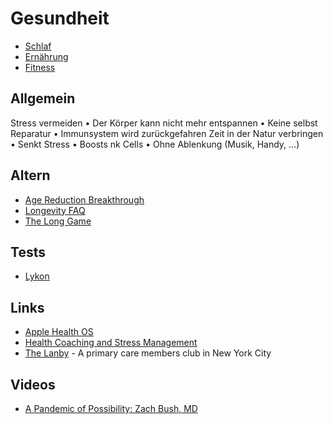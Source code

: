 # Gesundheit

- [Schlaf](./schlaf)  
- [Ernährung](./ernaehrung)
- [Fitness](./fitness)

## Allgemein

Stress vermeiden
    • Der Körper kann nicht mehr entspannen
    • Keine selbst Reparatur 
    • Immunsystem wird zurückgefahren
Zeit in der Natur verbringen 
    • Senkt Stress 
    • Boosts nk Cells
    • Ohne Ablenkung (Musik, Handy, …)

## Altern

- [Age Reduction Breakthrough](https://joshmitteldorf.scienceblog.com/2020/05/11/age-reduction-breakthrough/)
- [Longevity FAQ](https://www.ldeming.com/longevityfaq/)
- [The Long Game](https://mehdiyacoubi.substack.com)

## Tests

- [Lykon](https://shop.lykon.de/products/myhealth-fitness)

## Links

- [Apple Health OS](https://divinations.substack.com/p/healthos)
- [Health Coaching and Stress Management](https://chriskresser.com/health-coaching-and-stress-management/)
- [The Lanby](https://www.thelanby.com/) - A primary care members club in New York City

## Videos

- [A Pandemic of Possibility: Zach Bush, MD](https://www.youtube.com/watch?v=qUiGgRHES4k)

